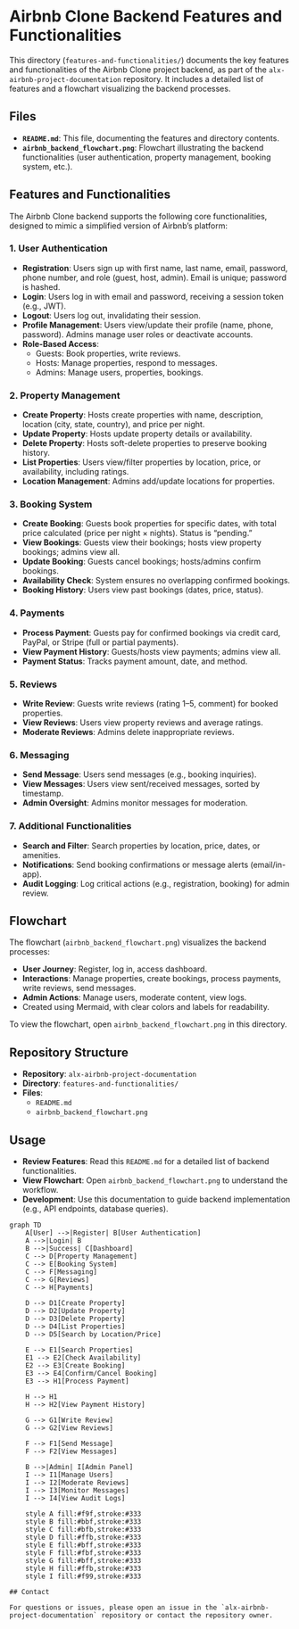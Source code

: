 # Airbnb Clone Backend Features and Functionalities

This directory (`features-and-functionalities/`) documents the key features and functionalities of the Airbnb Clone project backend, as part of the `alx-airbnb-project-documentation` repository. It includes a detailed list of features and a flowchart visualizing the backend processes.

## Files

- **`README.md`**: This file, documenting the features and directory contents.
- **`airbnb_backend_flowchart.png`**: Flowchart illustrating the backend functionalities (user authentication, property management, booking system, etc.).

## Features and Functionalities

The Airbnb Clone backend supports the following core functionalities, designed to mimic a simplified version of Airbnb’s platform:

### 1. User Authentication
- **Registration**: Users sign up with first name, last name, email, password, phone number, and role (guest, host, admin). Email is unique; password is hashed.
- **Login**: Users log in with email and password, receiving a session token (e.g., JWT).
- **Logout**: Users log out, invalidating their session.
- **Profile Management**: Users view/update their profile (name, phone, password). Admins manage user roles or deactivate accounts.
- **Role-Based Access**:
  - Guests: Book properties, write reviews.
  - Hosts: Manage properties, respond to messages.
  - Admins: Manage users, properties, bookings.

### 2. Property Management
- **Create Property**: Hosts create properties with name, description, location (city, state, country), and price per night.
- **Update Property**: Hosts update property details or availability.
- **Delete Property**: Hosts soft-delete properties to preserve booking history.
- **List Properties**: Users view/filter properties by location, price, or availability, including ratings.
- **Location Management**: Admins add/update locations for properties.

### 3. Booking System
- **Create Booking**: Guests book properties for specific dates, with total price calculated (price per night × nights). Status is “pending.”
- **View Bookings**: Guests view their bookings; hosts view property bookings; admins view all.
- **Update Booking**: Guests cancel bookings; hosts/admins confirm bookings.
- **Availability Check**: System ensures no overlapping confirmed bookings.
- **Booking History**: Users view past bookings (dates, price, status).

### 4. Payments
- **Process Payment**: Guests pay for confirmed bookings via credit card, PayPal, or Stripe (full or partial payments).
- **View Payment History**: Guests/hosts view payments; admins view all.
- **Payment Status**: Tracks payment amount, date, and method.

### 5. Reviews
- **Write Review**: Guests write reviews (rating 1–5, comment) for booked properties.
- **View Reviews**: Users view property reviews and average ratings.
- **Moderate Reviews**: Admins delete inappropriate reviews.

### 6. Messaging
- **Send Message**: Users send messages (e.g., booking inquiries).
- **View Messages**: Users view sent/received messages, sorted by timestamp.
- **Admin Oversight**: Admins monitor messages for moderation.

### 7. Additional Functionalities
- **Search and Filter**: Search properties by location, price, dates, or amenities.
- **Notifications**: Send booking confirmations or message alerts (email/in-app).
- **Audit Logging**: Log critical actions (e.g., registration, booking) for admin review.

## Flowchart

The flowchart (`airbnb_backend_flowchart.png`) visualizes the backend processes:
- **User Journey**: Register, log in, access dashboard.
- **Interactions**: Manage properties, create bookings, process payments, write reviews, send messages.
- **Admin Actions**: Manage users, moderate content, view logs.
- Created using Mermaid, with clear colors and labels for readability.

To view the flowchart, open `airbnb_backend_flowchart.png` in this directory.

## Repository Structure

- **Repository**: `alx-airbnb-project-documentation`
- **Directory**: `features-and-functionalities/`
- **Files**:
  - `README.md`
  - `airbnb_backend_flowchart.png`

## Usage

- **Review Features**: Read this `README.md` for a detailed list of backend functionalities.
- **View Flowchart**: Open `airbnb_backend_flowchart.png` to understand the workflow.
- **Development**: Use this documentation to guide backend implementation (e.g., API endpoints, database queries).


```mermaid
graph TD
    A[User] -->|Register| B[User Authentication]
    A -->|Login| B
    B -->|Success| C[Dashboard]
    C --> D[Property Management]
    C --> E[Booking System]
    C --> F[Messaging]
    C --> G[Reviews]
    C --> H[Payments]

    D --> D1[Create Property]
    D --> D2[Update Property]
    D --> D3[Delete Property]
    D --> D4[List Properties]
    D --> D5[Search by Location/Price]

    E --> E1[Search Properties]
    E1 --> E2[Check Availability]
    E2 --> E3[Create Booking]
    E3 --> E4[Confirm/Cancel Booking]
    E3 --> H1[Process Payment]

    H --> H1
    H --> H2[View Payment History]

    G --> G1[Write Review]
    G --> G2[View Reviews]

    F --> F1[Send Message]
    F --> F2[View Messages]

    B -->|Admin| I[Admin Panel]
    I --> I1[Manage Users]
    I --> I2[Moderate Reviews]
    I --> I3[Monitor Messages]
    I --> I4[View Audit Logs]

    style A fill:#f9f,stroke:#333
    style B fill:#bbf,stroke:#333
    style C fill:#bfb,stroke:#333
    style D fill:#ffb,stroke:#333
    style E fill:#bff,stroke:#333
    style F fill:#fbf,stroke:#333
    style G fill:#bff,stroke:#333
    style H fill:#ffb,stroke:#333
    style I fill:#f99,stroke:#333

## Contact

For questions or issues, please open an issue in the `alx-airbnb-project-documentation` repository or contact the repository owner.